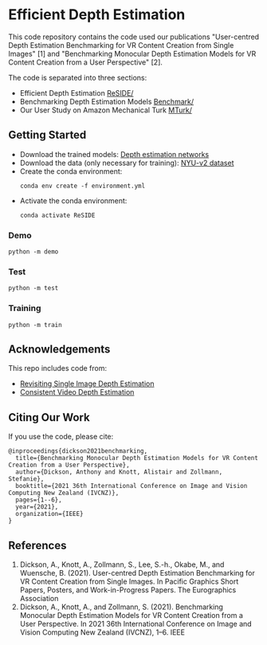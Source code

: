 # Efficient Depth Estimation
This code repository contains the code used our publications "User-centred Depth Estimation Benchmarking for VR Content Creation from Single Images" [1] and "Benchmarking Monocular Depth Estimation Models for VR Content Creation from a User Perspective" [2].

The code is separated into three sections:
* Efficient Depth Estimation [ReSIDE/](./ReSIDE)
* Benchmarking Depth Estimation Models [Benchmark/](./Benchmark)
* Our User Study on Amazon Mechanical Turk [MTurk/](./MTurk)

## Getting Started

-   Download the trained models: [Depth estimation networks](https://drive.google.com/file/d/1QaUkdOiGpMuzMeWCGbey0sT0wXY0xtsj/view?usp=sharing) <br>
-   Download the data (only necessary for training): [NYU-v2 dataset](https://drive.google.com/file/d/1WoOZOBpOWfmwe7bknWS5PMUCLBPFKTOw/view?usp=sharing) <br>
-   Create the conda environment:
    ```shell script
    conda env create -f environment.yml
    ```
-   Activate the conda environment:
    ```shell script
    conda activate ReSIDE
    ```

### Demo
```shell script
python -m demo
```
### Test
```shell script
python -m test
```
### Training
```shell script
python -m train
```

## Acknowledgements
This repo includes code from:
* [Revisiting Single Image Depth Estimation](https://github.com/JunjH/Revisiting_Single_Depth_Estimation.git)
* [Consistent Video Depth Estimation](https://github.com/facebookresearch/consistent_depth.git)

## Citing Our Work
If you use the code, please cite:
```
@inproceedings{dickson2021benchmarking,
  title={Benchmarking Monocular Depth Estimation Models for VR Content Creation from a User Perspective},
  author={Dickson, Anthony and Knott, Alistair and Zollmann, Stefanie},
  booktitle={2021 36th International Conference on Image and Vision Computing New Zealand (IVCNZ)},
  pages={1--6},
  year={2021},
  organization={IEEE}
}
```

## References
1. Dickson, A., Knott, A., Zollmann, S., Lee, S.-h., Okabe, M., and Wuensche, B. (2021). User-centred Depth Estimation Benchmarking for VR Content Creation from Single Images. In Pacific Graphics Short Papers, Posters, and Work-in-Progress Papers. The Eurographics Association
2. Dickson, A., Knott, A., and Zollmann, S. (2021). Benchmarking Monocular Depth Estimation Models for VR Content Creation from a User Perspective. In 2021 36th International Conference on Image and Vision Computing New Zealand (IVCNZ), 1–6. IEEE
